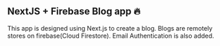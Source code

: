 ## NextJS + Firebase Blog app 🔥

This app is designed using Next.js to create a blog. Blogs are remotely stores on firebase(Cloud Firestore).
Email Authentication is also added.




